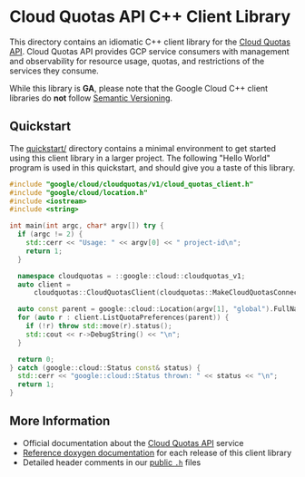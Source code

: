 # Cloud Quotas API C++ Client Library

This directory contains an idiomatic C++ client library for the
[Cloud Quotas API][cloud-service-docs]. Cloud Quotas API provides GCP service
consumers with management and observability for resource usage, quotas, and
restrictions of the services they consume.

While this library is **GA**, please note that the Google Cloud C++ client
libraries do **not** follow [Semantic Versioning](https://semver.org/).

## Quickstart

The [quickstart/](quickstart/README.md) directory contains a minimal environment
to get started using this client library in a larger project. The following
"Hello World" program is used in this quickstart, and should give you a taste of
this library.

<!-- inject-quickstart-start -->

```cc
#include "google/cloud/cloudquotas/v1/cloud_quotas_client.h"
#include "google/cloud/location.h"
#include <iostream>
#include <string>

int main(int argc, char* argv[]) try {
  if (argc != 2) {
    std::cerr << "Usage: " << argv[0] << " project-id\n";
    return 1;
  }

  namespace cloudquotas = ::google::cloud::cloudquotas_v1;
  auto client =
      cloudquotas::CloudQuotasClient(cloudquotas::MakeCloudQuotasConnection());

  auto const parent = google::cloud::Location(argv[1], "global").FullName();
  for (auto r : client.ListQuotaPreferences(parent)) {
    if (!r) throw std::move(r).status();
    std::cout << r->DebugString() << "\n";
  }

  return 0;
} catch (google::cloud::Status const& status) {
  std::cerr << "google::cloud::Status thrown: " << status << "\n";
  return 1;
}
```

<!-- inject-quickstart-end -->

## More Information

- Official documentation about the [Cloud Quotas API][cloud-service-docs]
  service
- [Reference doxygen documentation][doxygen-link] for each release of this
  client library
- Detailed header comments in our [public `.h`][source-link] files

[cloud-service-docs]: https://cloud.google.com/docs/quota/api-overview
[doxygen-link]: https://cloud.google.com/cpp/docs/reference/cloudquotas/latest/
[source-link]: https://github.com/googleapis/google-cloud-cpp/tree/main/google/cloud/cloudquotas
